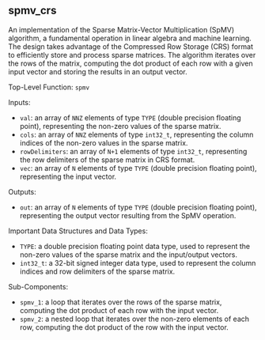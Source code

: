 ## spmv_crs

An implementation of the Sparse Matrix-Vector Multiplication (SpMV) algorithm, a fundamental operation in linear algebra and machine learning. The design takes advantage of the Compressed Row Storage (CRS) format to efficiently store and process sparse matrices. The algorithm iterates over the rows of the matrix, computing the dot product of each row with a given input vector and storing the results in an output vector.

Top-Level Function: `spmv`

Inputs:

- `val`: an array of `NNZ` elements of type `TYPE` (double precision floating point), representing the non-zero values of the sparse matrix.
- `cols`: an array of `NNZ` elements of type `int32_t`, representing the column indices of the non-zero values in the sparse matrix.
- `rowDelimiters`: an array of `N+1` elements of type `int32_t`, representing the row delimiters of the sparse matrix in CRS format.
- `vec`: an array of `N` elements of type `TYPE` (double precision floating point), representing the input vector.

Outputs:

- `out`: an array of `N` elements of type `TYPE` (double precision floating point), representing the output vector resulting from the SpMV operation.

Important Data Structures and Data Types:

- `TYPE`: a double precision floating point data type, used to represent the non-zero values of the sparse matrix and the input/output vectors.
- `int32_t`: a 32-bit signed integer data type, used to represent the column indices and row delimiters of the sparse matrix.

Sub-Components:

- `spmv_1`: a loop that iterates over the rows of the sparse matrix, computing the dot product of each row with the input vector.
- `spmv_2`: a nested loop that iterates over the non-zero elements of each row, computing the dot product of the row with the input vector.